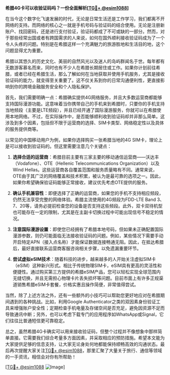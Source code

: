 **希腊4G卡可以收验证码吗？一份全面解析[[TG💪+ @esim1088](https://t.me/s/esim1088)]**

在当今这个数字化飞速发展的时代，无论是日常生活还是工作学习，我们都离不开网络的支持。而网络的核心之一就是手机号码与验证码的结合使用。无论是注册新账户、找回密码，还是进行支付验证，验证码都成了不可或缺的一部分。然而，对于那些经常出国或者有跨国需求的人来说，如何在国外顺利接收验证码成为了一个令人头疼的问题。特别是在希腊这样一个充满魅力的旅游胜地和生活目的地，这个问题显得尤为重要。

希腊以其悠久的历史文化、美丽的自然风光以及迷人的岛屿群闻名于世。每年都有无数游客慕名而来，同时也有不少人在希腊长期居住或工作。如果你计划前往希腊，或者已经在希腊生活，那么了解如何在当地获取并使用手机服务，尤其是接收验证码的能力，就变得至关重要了。这不仅关系到你的日常沟通便利性，更直接影响到你的跨境金融服务安全和个人隐私保护。

首先，我们需要明确一点：希腊确实提供4G网络服务，并且大多数运营商都能够支持国际漫游功能。这意味着当你携带自己的手机来到希腊时，只要你的手机支持当地频段（主要是LTE频段），并且已经开通了国际漫游服务，你就可以在希腊使用本地网络。不过，在实际操作中，是否能够顺利收到验证码却并非那么简单。这涉及到多个因素，包括但不限于运营商的选择、SIM卡类型、网络稳定性以及具体的服务提供商等。

以常见的中国移动用户为例，如果你选择购买一张希腊当地的4G SIM卡，理论上是可以接收到验证码的。但这里需要注意几个关键点：

1. **选择合适的运营商**：希腊目前主要有三家主要的移动通信运营商——沃达丰（Vodafone）、OTE（Hellenic Telecommunications Organization）以及Wind Hellas。这些运营商各自覆盖范围和服务质量略有不同。通常来说，OTE由于其广泛的网络覆盖和技术积累，被认为是最可靠的选项之一。因此，如果你希望确保验证码能够正常接收，建议优先考虑OTE提供的服务。

2. **确认手机兼容性**：即便选择了正确的运营商，如果您的手机不支持相应频段，仍然无法享受完整的网络体验。希腊主流使用的4G频段为FDD-LTE Band 3、7、20等，请务必提前检查您的设备是否支持这些频段。此外，双卡双待机型也可能存在一定的限制，尤其是在主副卡切换过程中可能出现信号不稳定的情况。

3. **注意国际漫游设置**：即使您已经拥有了希腊本地号码，但如果未正确配置国际漫游参数，则仍可能面临无法接收验证码的问题。例如，某些情况下需要手动开启特定APN（接入点名称）才能保证数据连接畅通无阻。因此，在抵达希腊后，最好直接联系运营商客服咨询相关步骤，以免遗漏重要环节。

4. **尝试虚拟eSIM技术**：随着科技的进步，越来越多的人开始关注虚拟SIM卡（eSIM）这种新兴形式。相比于传统物理SIM卡，eSIM具有更高的灵活性和便捷性。通过购买第三方提供的希腊eSIM产品，您可以轻松实现全球范围内无缝切换，并且无需担心物理卡片丢失损坏等问题。目前市面上有许多正规渠道销售希腊eSIM卡套餐，价格实惠且操作简便，非常值得尝试。

当然，除了上述方法之外，还有一些额外的小技巧可以帮助您更好地应对在希腊期间遇到的各种挑战。比如，利用Google Authenticator之类的双因素身份验证工具来增强账户安全性；定期检查手机电量及存储空间是否充足，避免因资源不足而导致通讯中断；另外，也可以考虑下载专门的应用程序如WhatsApp或Signal，它们往往比普通短信更可靠稳定。

总之，虽然希腊4G卡确实可以用来接收验证码，但整个过程并不像想象中那样简单直接。它需要我们综合考量多方面因素，并采取相应的预防措施。希望本文能为大家提供足够的信息支持，让大家无论身处何地都能保持顺畅高效的沟通状态。最后再次提醒大家关注[TG💪+ @esim1088](https://t.me/s/esim1088)，那里汇聚了大量关于旅行、通信等领域的一手资讯，相信会对你有所帮助！

[[TG💪+ @esim1088](https://t.me/s/esim1088) ![Image](https://i.postimg.cc/4NQfJmqS/Snipaste-2025-05-13-00-14-12.png)]